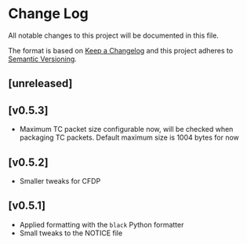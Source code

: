Change Log
=======

All notable changes to this project will be documented in this file.

The format is based on [Keep a Changelog](http://keepachangelog.com/)
and this project adheres to [Semantic Versioning](http://semver.org/).

## [unreleased]

## [v0.5.3]

- Maximum TC packet size configurable now, will be checked when packaging TC packets.
  Default maximum size is 1004 bytes for now

## [v0.5.2]

- Smaller tweaks for CFDP

## [v0.5.1]

- Applied formatting with the `black` Python formatter
- Small tweaks to the NOTICE file
